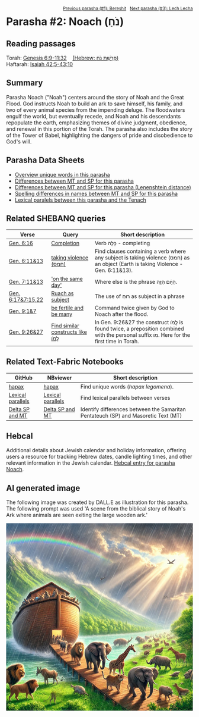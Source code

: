 <span style="float: right;"><sup><a href="../01%20-%20Bereshit">Previous parasha (#1): Bereshit</a> &nbsp;&nbsp;<a href="../03%20-%20Lech%20Lecha">Next parasha (#3): Lech Lecha</a></sup></span>
# Parasha&nbsp;#2: Noach (נֹחַ) <a name="start"></a> 

## Reading passages

Torah: <a href="https://www.stepbible.org/?q=version=NASB2020|reference=Gen.6:9-11:32&options=HNVUG" target="_blank">Genesis 6:9-11:32</a> &nbsp;&nbsp; <a href="https://tikkun.io/#/p/noach" target="_blank">(Hebrew: פָּרָשַׁת נֹח)</a><br>
Haftarah: <a href="https://www.stepbible.org/?q=version=NASB2020|reference=Isa.54:1-55:5&options=HNVUG" target="_blank">Isaiah 42:5-43:10</a>

## Summary

Parasha Noach ("Noah") centers around the story of Noah and the Great Flood. God instructs Noah to build an ark to save himself, his family, and two of every animal species from the impending deluge. The floodwaters engulf the world, but eventually recede, and Noah and his descendants repopulate the earth, emphasizing themes of divine judgment, obedience, and renewal in this portion of the Torah. The parasha also includes the story of the Tower of Babel, highlighting the dangers of pride and disobedience to God's will.

## Parasha Data Sheets

<ul><li><a href="https://tonyjurg.github.io/Parashot/WeeklyParasha/02%20-%20Noach/hapax_legomena(Noach).html" target="_blank">Overview unique words in this parasha</a>
</li><li><a href="https://tonyjurg.github.io/Parashot/WeeklyParasha/02%20-%20Noach/differences_MT_SP(Noach).html" target="_blank">Differences between MT and SP for this parasha</a>
</li><li><a href="https://tonyjurg.github.io/Parashot/WeeklyParasha/02%20-%20Noach/levenshtein_differences_MT_SP(Noach).html" target="_blank">Differences between MT and SP for this parasha (Lenenshtein distance)</a>
</li><li><a href="https://tonyjurg.github.io/Parashot/WeeklyParasha/02%20-%20Noach/spelling_differences_SP_MT(Noach).html" target="_blank">Spelling differences in names between MT and SP for this parasha</a>
</li><li><a href="https://tonyjurg.github.io/Parashot/WeeklyParasha/02%20-%20Noach/lexical_parallels(Noach).html" target="_blank">Lexical paralels between this parasha and the Tenach</a>
</li></ul>

## Related SHEBANQ queries

Verse | Query | Short description
--- | --- | ---
<a href="https://www.stepbible.org/?q=version=NASB2020\|reference=Gen.6:16&options=HNVUG" target="_blank">Gen. 6:16</a> | <a href="https://shebanq.ancient-data.org/hebrew/text?iid=6306&version=2021&page=1&mr=r&qw=q" target="_blank">Completion</a> | Verb כָּלָה - completing
<a href="https://www.stepbible.org/?q=version=NASB2020\|reference=Gen.6:11,13&options=HNVUG" target="_blank">Gen. 6:11&13</a> | <a href="https://shebanq.ancient-data.org/hebrew/text?iid=5616&version=2021&page=1&mr=r&qw=q" target="_blank">taking violence (חמס)</a> | Find clauses containing a verb where any subject is taking violence (חמס) as an object (Earth is taking Violence - Gen. 6:11&13).
<a href="https://www.stepbible.org/?q=version=NASB2020\|reference=Gen.7:11,13&options=HNVUG" target="_blank">Gen. 7:11&13</a> | <a href="https://shebanq.ancient-data.org/hebrew/text?iid=6558&version=2021&page=1&mr=r&qw=q" target="_blank">'on the same day'</a> | Where else is the phrase הַיֹּ֣ום הַזֶּ֑ה.
<a href="https://www.stepbible.org/?q=version=NASB2020\|reference=Gen.6:17;7:15,22&options=HNVUG" target="_blank">Gen. 6:17&7:15,22</a> | <a href="https://shebanq.ancient-data.org/hebrew/text?iid=6312	&version=2021&page=1&mr=r&qw=q" target="_blank">Ruach as subject</a> | The use of רוּחַ as subject in a phrase
<a href="https://www.stepbible.org/?q=version=NASB2020\|reference=Gen.9:1,7&options=HNVUG" target="_blank">Gen. 9:1&7</a> | <a href="https://shebanq.ancient-data.org/hebrew/text?iid=6286&version=2021&page=1&mr=r&qw=q" target="_blank">be fertile and be many</a> | Command twice given by God to Noach after the flood.
<a href="https://www.stepbible.org/?q=version=NASB2020\|reference=Gen.9:26,27&options=HNVUG" target="_blank">Gen. 9:26&27</a> | <a href="https://shebanq.ancient-data.org/hebrew/text?iid=5529&version=2021&page=1&mr=r&qw=q" target="_blank">Find similar constructs like לָֽמֹו</a> | In Gen. 9:26&27 the construct לָֽמֹו is found twice, a preposition combined with the personal suffix מֹו. Here for the first time in Torah.

## Related Text-Fabric Notebooks

GitHub | NBviewer | Short description
---|---|---
<a href="https://github.com/tonyjurg/Parashot/blob/main/WeeklyParasha/02%20-%20Noach/hapax.ipynb" target="_blank">hapax</a> | <a href="https://nbviewer.org/github/tonyjurg/Parashot/blob/main/WeeklyParasha/02%20-%20Noach/hapax.ipynb" target="_blank">hapax</a> | Find unique words (*hapax legomena*).
<a href="https://github.com/tonyjurg/Parashot/blob/main/WeeklyParasha/02%20-%20Noach/lexical_parallels.ipynb" target="_blank">Lexical parallels</a> | <a href="https://nbviewer.org/github/tonyjurg/Parashot/blob/main/WeeklyParasha/02%20-%20Noach/lexical_parallels.ipynb" target="_blank">Lexical parallels</a> | Find lexical parallels between verses
<a href="https://github.com/tonyjurg/Parashot/blob/main/WeeklyParasha/02%20-%20Noach/delta_mt_and_sp.ipynb" target="_blank">Delta SP and MT</a> | <a href="https://nbviewer.org/github/tonyjurg/Parashot/blob/main/WeeklyParasha/02%20-%20Noach/delta_mt_and_sp.ipynb" target="_blank">Delta SP and MT</a> | Identify differences between the Samaritan Pentateuch (SP) and Masoretic Text (MT)

## Hebcal

Additional details about Jewish calendar and holiday information, offering users a resource for tracking Hebrew dates, candle lighting times, and other relevant information in the Jewish calendar. <a href="https://www.hebcal.com/sedrot/noach" target="_blank">Hebcal entry for parasha Noach</a>.

## AI generated image

The following image was created by DALL.E as illustration for this parasha. The following prompt was used 'A scene from the biblical story of Noah's Ark where animals are seen exiting the large wooden ark.'

<img src="images/DALL_E_Noah_animals_exiting_the_ark.jpg">

